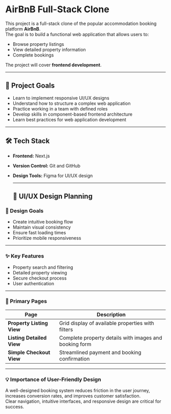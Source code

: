 # AirBnB Full-Stack Clone  

This project is a full-stack clone of the popular accommodation booking platform **AirBnB**.  
The goal is to build a functional web application that allows users to:  
- Browse property listings  
- View detailed property information  
- Complete bookings  

The project will cover **frontend development**.

---

## 📌 Project Goals  
- Learn to implement responsive UI/UX designs  
- Understand how to structure a complex web application  
- Practice working in a team with defined roles  
- Develop skills in component-based frontend architecture  
- Learn best practices for web application development  

---

## 🛠️ Tech Stack  
- **Frontend:** Next.js  
- **Version Control:** Git and GitHub  
- **Design Tools:** Figma for UI/UX design

  ---

  ## 🎨 UI/UX Design Planning  

### 📌 Design Goals  
- Create intuitive booking flow  
- Maintain visual consistency  
- Ensure fast loading times  
- Prioritize mobile responsiveness  

---

### ✨ Key Features  
- Property search and filtering  
- Detailed property viewing  
- Secure checkout process  
- User authentication  

---

### 📄 Primary Pages  

| Page                  | Description                                                           |
|-----------------------|-----------------------------------------------------------------------|
| **Property Listing View** | Grid display of available properties with filters                    |
| **Listing Detailed View** | Complete property details with images and booking form               |
| **Simple Checkout View**  | Streamlined payment and booking confirmation                        |

---

### 💡 Importance of User-Friendly Design  
A well-designed booking system reduces friction in the user journey, increases conversion rates, and improves customer satisfaction.  
Clear navigation, intuitive interfaces, and responsive design are critical for success.  

